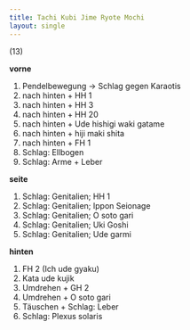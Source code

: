 ```yaml
---
title: Tachi Kubi Jime Ryote Mochi
layout: single
---
```


(13)

**vorne**

1.  Pendelbewegung -&gt; Schlag gegen Karaotis
2.  nach hinten + HH 1
3.  nach hinten + HH 3
4.  nach hinten + HH 20
5.  nach hinten + Ude hishigi waki gatame
6.  nach hinten + hiji maki shita
7.  nach hinten + FH 1
8.  Schlag: Ellbogen
9.  Schlag: Arme + Leber

**seite**

1.  Schlag: Genitalien; HH 1
2.  Schlag: Genitalien; Ippon Seionage
3.  Schlag: Genitalien; O soto gari
4.  Schlag: Genitalien; Uki Goshi
5.  Schlag: Genitalien; Ude garmi

**hinten**

1.  FH 2 (Ich ude gyaku)
2.  Kata ude kujik
3.  Umdrehen + GH 2
4.  Umdrehen + O soto gari
5.  Täuschen + Schlag: Leber
6.  Schlag: Plexus solaris

